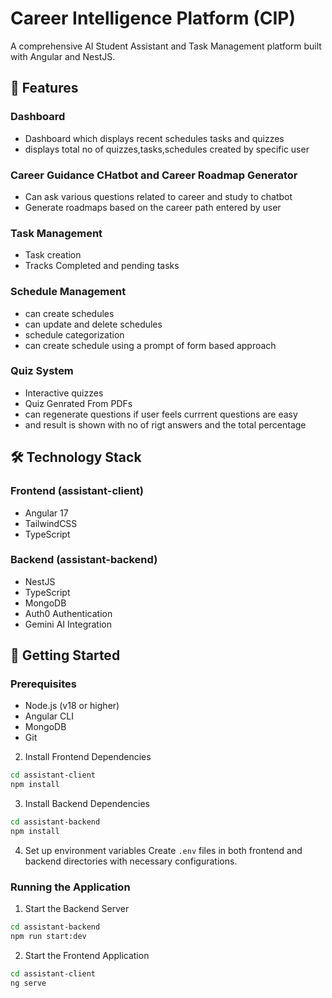 # Career Intelligence Platform (CIP)

A comprehensive AI Student Assistant and Task Management platform built with Angular and NestJS.

## 🚀 Features

### Dashboard

- Dashboard which displays recent schedules tasks and quizzes
- displays total no of quizzes,tasks,schedules created by specific user

### Career Guidance CHatbot and Career Roadmap Generator

- Can ask various questions related to career and study to chatbot
- Generate roadmaps based on the career path entered by user

### Task Management

- Task creation
- Tracks Completed and pending tasks

### Schedule Management

- can create schedules
- can update and delete schedules
- schedule categorization
- can create schedule using a prompt of form based approach

### Quiz System

- Interactive quizzes
- Quiz Genrated From PDFs
- can regenerate questions if user feels currrent questions are easy
- and result is shown with no of rigt answers and the total percentage

## 🛠️ Technology Stack

### Frontend (assistant-client)

- Angular 17
- TailwindCSS
- TypeScript

### Backend (assistant-backend)

- NestJS
- TypeScript
- MongoDB
- Auth0 Authentication
- Gemini AI Integration

## 🚀 Getting Started

### Prerequisites

- Node.js (v18 or higher)
- Angular CLI
- MongoDB
- Git

2. Install Frontend Dependencies

```bash
cd assistant-client
npm install
```

3. Install Backend Dependencies

```bash
cd assistant-backend
npm install
```

4. Set up environment variables
   Create `.env` files in both frontend and backend directories with necessary configurations.

### Running the Application

1. Start the Backend Server

```bash
cd assistant-backend
npm run start:dev
```

2. Start the Frontend Application

```bash
cd assistant-client
ng serve
```
